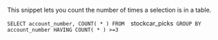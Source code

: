 This snippet lets you count the number of times a selection is in a table.

`SELECT account_number, COUNT( * )
FROM  `stockcar_picks`
GROUP BY account_number
HAVING COUNT( * ) >=3`